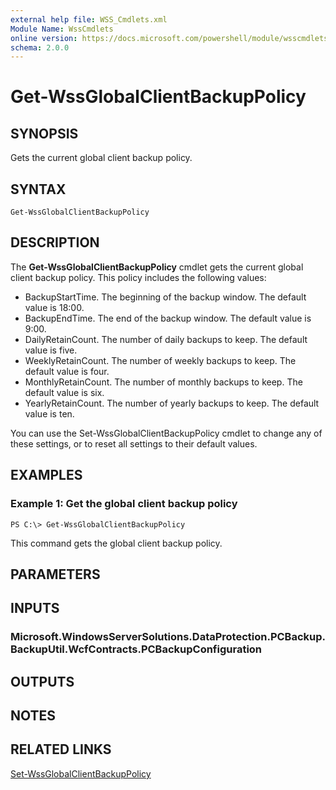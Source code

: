 ```yaml
---
external help file: WSS_Cmdlets.xml
Module Name: WssCmdlets
online version: https://docs.microsoft.com/powershell/module/wsscmdlets/get-wssglobalclientbackuppolicy?view=windowsserver2012-ps&wt.mc_id=ps-gethelp
schema: 2.0.0
---
```


# Get-WssGlobalClientBackupPolicy

## SYNOPSIS
Gets the current global client backup policy.

## SYNTAX

```
Get-WssGlobalClientBackupPolicy
```

## DESCRIPTION
The **Get-WssGlobalClientBackupPolicy** cmdlet gets the current global client backup policy.
This policy includes the following values: 

- BackupStartTime.
The beginning of the backup window.
The default value is 18:00.
- BackupEndTime.
The end of the backup window.
The default value is 9:00.
- DailyRetainCount.
The number of daily backups to keep.
The default value is five. 
- WeeklyRetainCount.
The number of weekly backups to keep.
The default value is four.
- MonthlyRetainCount.
The number of monthly backups to keep.
The default value is six. 
- YearlyRetainCount.
The number of yearly backups to keep.
The default value is ten.

You can use the Set-WssGlobalClientBackupPolicy cmdlet to change any of these settings, or to reset all settings to their default values.

## EXAMPLES

### Example 1: Get the global client backup policy
```
PS C:\> Get-WssGlobalClientBackupPolicy
```

This command gets the global client backup policy.

## PARAMETERS

## INPUTS

### Microsoft.WindowsServerSolutions.DataProtection.PCBackup.BackupUtil.WcfContracts.PCBackupConfiguration

## OUTPUTS

## NOTES

## RELATED LINKS

[Set-WssGlobalClientBackupPolicy](./Set-WssGlobalClientBackupPolicy.md)

